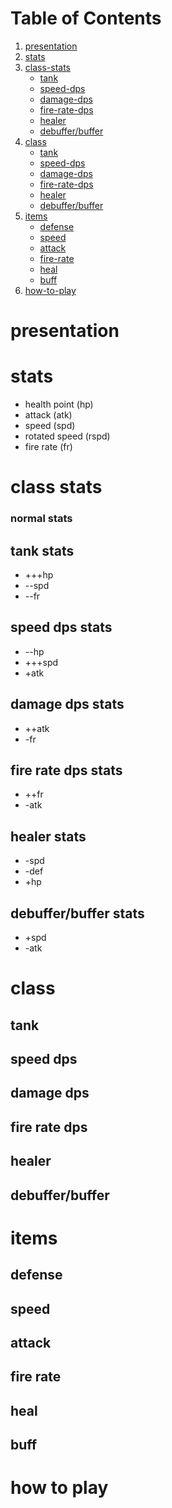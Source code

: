 # Table of Contents
1. [presentation](#presentation)
2. [stats](#stats)
3. [class-stats](#class-stats)
    - [tank](#tank-stats)
    - [speed-dps](#speed-dps-stats)
    - [damage-dps](#damage-dps-stats)
    - [fire-rate-dps](#fire-rate-dps-stats)
    - [healer](#healer-stats)
    - [debuffer/buffer](#debuffer/buffer-stats)
4. [class](#class)
    - [tank](#tank)
    - [speed-dps](#speed-dps)
    - [damage-dps](#damage-dps)
    - [fire-rate-dps](#fire-rate-dps)
    - [healer](#healer)
    - [debuffer/buffer](#debuffer/buffer)
5. [items](#items)
    - [defense](#defense)
    - [speed](#speed)
    - [attack](#attack)
    - [fire-rate](#fire-rate)
    - [heal](#heal)
    - [buff](#buff)
6. [how-to-play](#how-to-play)
# presentation
# stats
- health point (hp)
- attack (atk)
- speed (spd)
- rotated speed (rspd)
- fire rate (fr)

# class stats
### normal stats
## tank stats
- +++hp
- --spd
- --fr
## speed dps stats
- --hp
- +++spd
- +atk
## damage dps stats
- ++atk
- -fr
## fire rate dps stats
- ++fr 
- -atk
## healer stats
- -spd 
- -def 
- +hp
## debuffer/buffer stats
- +spd
- -atk

# class
## tank
## speed dps
## damage dps
## fire rate dps
## healer
## debuffer/buffer

# items
## defense
## speed
## attack
## fire rate
## heal
## buff
# how to play
